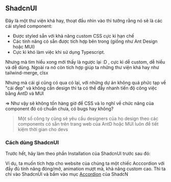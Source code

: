 ## ShadcnUI

Đây là một thư viện khá hay, thoạt đầu nhìn vào thì tưởng rằng nó sẽ là các cái styled component:

- Được styled sẵn với khả năng custom CSS cực kì hạn chế
- Các tính năng có sẵn được tích hợp bên trong (giống như Ant Design hoặc MUI)
- Cực kì khó làm việc khi sử dụng Typescript.

Nhưng mà tìm hiểu xong mới thấy là ngược lại :D , cực kì dễ custom, dễ hiểu và dễ dùng. Ngoài ra nó còn tích hợp giúp ta những thư viện khá hay như tailwind-merge, clsx

Nhưng mà cái gì cũng có qua có lại, với những dự án không quá phức tạp về "cái đẹp" và không cần design thì ta có thể đẩy nhanh tiến độ công việc bằng AntD và MUI

=> Như vậy sẽ không tốn hàng giờ để CSS và lo nghĩ về chức năng của component đó có chuẩn chưa, có bugs hay không?

> Một số công ty cũng sẽ yêu cầu designers của họ design theo các components có sẵn trên trang web của AntD hoặc MUI luôn để tiết kiệm thời gian cho devs

### Cách dùng ShadcnUI

Trước hết, hãy làm theo phần Installation của ShadcnUI trước sau đó:

Ví dụ, ta muốn tích hợp cho website của chúng ta một chiếc Acccordion với đầy đủ tính năng đóng/mở, animation mượt mà, khả năng custom cao. Thì ta chỉ vào ShadcnUI và bấm vào mục
[Accordion](https://ui.shadcn.com/docs/components/accordion) của ShadcN
